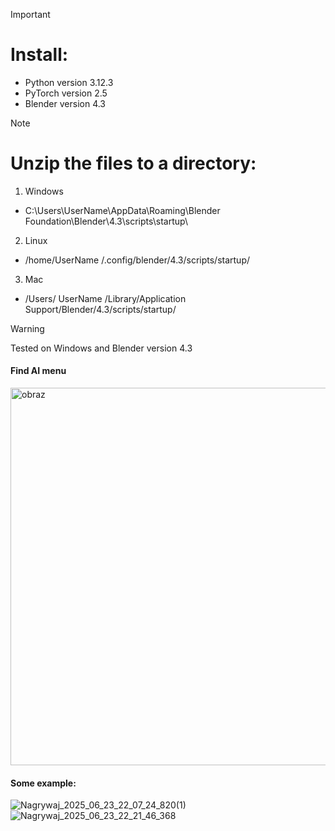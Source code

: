 > [!IMPORTANT]
> # Install:
> - Python version 3.12.3
> - PyTorch version 2.5
> - Blender version 4.3

> [!NOTE]
> # Unzip the files to a directory:
> 1. Windows
> - C:\Users\UserName\AppData\Roaming\Blender Foundation\Blender\4.3\scripts\startup\
> 2. Linux
> - /home/UserName /.config/blender/4.3/scripts/startup/
> 3. Mac
> - /Users/ UserName /Library/Application Support/Blender/4.3/scripts/startup/

> [!WARNING]
> Tested on Windows and Blender version 4.3

#### Find AI menu
<img width="854" height="604" alt="obraz" src="https://github.com/user-attachments/assets/4ab9e8f6-0298-478a-b23b-926d5a1a2695" />

#### Some example:

![Nagrywaj_2025_06_23_22_07_24_820(1)](https://github.com/user-attachments/assets/f114e802-9115-4782-be77-5bd10dc4042a)
![Nagrywaj_2025_06_23_22_21_46_368](https://github.com/user-attachments/assets/ceb01f9b-7c3b-4910-8952-b4a5f6a167cc)


  
